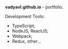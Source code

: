 **vadyavl.github.io** - portfolio.

Development Tools:
* TypeScript;
* NodeJS, ReactJS;
* Webpack;
* Redux, other...
